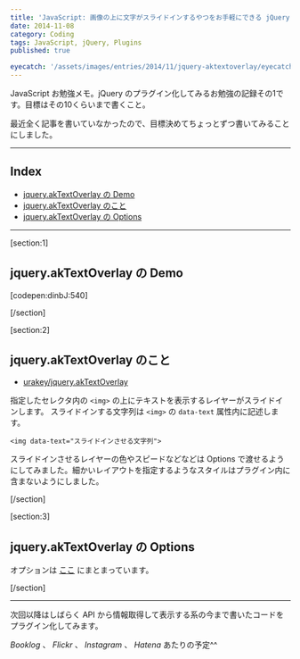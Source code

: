 ```yaml
---
title: 'JavaScript: 画像の上に文字がスライドインするやつをお手軽にできる jQuery プラグイン'
date: 2014-11-08
category: Coding
tags: JavaScript, jQuery, Plugins
published: true

eyecatch: '/assets/images/entries/2014/11/jquery-aktextoverlay/eyecatch.jpg'
---
```


JavaScript お勉強メモ。jQuery のプラグイン化してみるお勉強の記録その1です。目標はその10くらいまで書くこと。

最近全く記事を書いていなかったので、目標決めてちょっとずつ書いてみることにしました。

---

## Index

- [jquery.akTextOverlay の Demo](#p1)
- [jquery.akTextOverlay のこと](#p2)
- [jquery.akTextOverlay の Options](#p3)

---

[section:1]

## jquery.akTextOverlay の Demo

[codepen:dinbJ:540]

[/section]

[section:2]

## jquery.akTextOverlay のこと

- [urakey/jquery.akTextOverlay](https://github.com/urakey/jquery.akTextOverlay)

指定したセレクタ内の `<img>` の上にテキストを表示するレイヤーがスライドインします。
スライドインする文字列は `<img>` の `data-text` 属性内に記述します。

```hyml
<img data-text="スライドインさせる文字列">
```

スライドインさせるレイヤーの色やスピードなどなどは Options で渡せるようにしてみました。細かいレイアウトを指定するようなスタイルはプラグイン内に含まないようにしました。

[/section]

[section:3]

## jquery.akTextOverlay の Options

オプションは [ここ](https://github.com/urakey/jquery.akTextOverlay/blob/master/README.md#options) にまとまっています。

[/section]

---

次回以降はしばらく API から情報取得して表示する系の今まで書いたコードをプラグイン化してみます。

*Booklog* 、 *Flickr* 、 *Instagram* 、 *Hatena* あたりの予定^^

